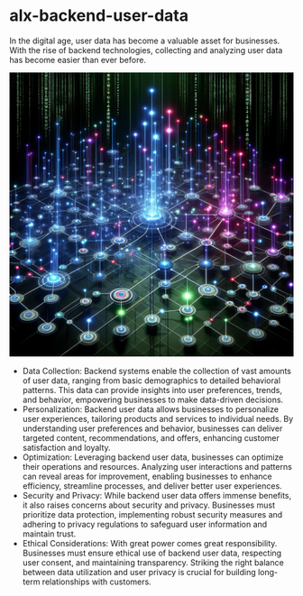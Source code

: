 # alx-backend-user-data
<p>
  In the digital age, user data has become a valuable asset for businesses. With the rise of backend technologies, collecting and analyzing user data has become easier than ever before.
</p>
<img src="./image.png" />

<ul>
  <li>
    Data Collection: Backend systems enable the collection of vast amounts of user data, ranging from basic demographics to detailed behavioral patterns. This data can provide insights into user preferences, trends, and behavior, empowering businesses to make data-driven decisions.
  </li>
  <li>
    Personalization: Backend user data allows businesses to personalize user experiences, tailoring products and services to individual needs. By understanding user preferences and behavior, businesses can deliver targeted content, recommendations, and offers, enhancing customer satisfaction and loyalty.
  </li>
  <li>
    Optimization: Leveraging backend user data, businesses can optimize their operations and resources. Analyzing user interactions and patterns can reveal areas for improvement, enabling businesses to enhance efficiency, streamline processes, and deliver better user experiences.
  </li>
    <li>
      Security and Privacy: While backend user data offers immense benefits, it also raises concerns about security and privacy. Businesses must prioritize data protection, implementing robust security measures and adhering to privacy regulations to safeguard user information and maintain trust.
    </li>
  <li>
    Ethical Considerations: With great power comes great responsibility. Businesses must ensure ethical use of backend user data, respecting user consent, and maintaining transparency. Striking the right balance between data utilization and user privacy is crucial for building long-term relationships with customers.
  </li>
</ul>
